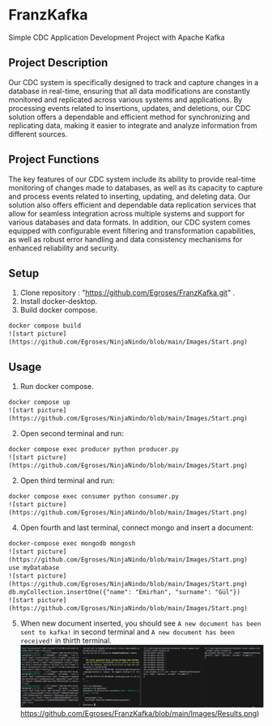 # FranzKafka

Simple CDC Application Development Project with Apache Kafka


## Project Description

Our CDC system is specifically designed to track and capture changes in a database in real-time, ensuring that all data modifications are constantly monitored and replicated across various systems and applications. By processing events related to insertions, updates, and deletions, our CDC solution offers a dependable and efficient method for synchronizing and replicating data, making it easier to integrate and analyze information from different sources.

## Project Functions

The key features of our CDC system include its ability to provide real-time monitoring of changes made to databases, as well as its capacity to capture and process events related to inserting, updating, and deleting data. Our solution also offers efficient and dependable data replication services that allow for seamless integration across multiple systems and support for various databases and data formats. In addition, our CDC system comes equipped with configurable event filtering and transformation capabilities, as well as robust error handling and data consistency mechanisms for enhanced reliability and security.

## Setup

1. Clone repository : "https://github.com/Egroses/FranzKafka.git" .
2. Install docker-desktop.
3. Build docker compose.
```
docker compose build
![start picture](https://github.com/Egroses/NinjaNindo/blob/main/Images/Start.png)
```

## Usage

1. Run docker compose.
```
docker compose up
![start picture](https://github.com/Egroses/NinjaNindo/blob/main/Images/Start.png)
```

2. Open second terminal and run:

```
docker compose exec producer python producer.py
![start picture](https://github.com/Egroses/NinjaNindo/blob/main/Images/Start.png)
```

2. Open third terminal and run:
```
docker compose exec consumer python consumer.py
![start picture](https://github.com/Egroses/NinjaNindo/blob/main/Images/Start.png)
```

4. Open fourth and last terminal, connect mongo and insert a document:

```
docker-compose exec mongodb mongosh
![start picture](https://github.com/Egroses/NinjaNindo/blob/main/Images/Start.png)
use myDatabase
![start picture](https://github.com/Egroses/NinjaNindo/blob/main/Images/Start.png)
db.myCollection.insertOne({"name": "Emirhan", "surname": "Gül"})
![start picture](https://github.com/Egroses/NinjaNindo/blob/main/Images/Start.png)
```

5. When new document inserted, you should see `A new document has been sent to kafka!` in second terminal and `A new document has been received!` in thirth terminal.
![results picture](https://github.com/Egroses/FranzKafka/blob/main/Images/Results.png)https://github.com/Egroses/FranzKafka/blob/main/Images/Results.png)
